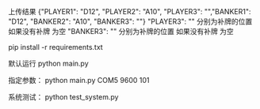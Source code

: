 上传结果
{"PLAYER1": "D12", "PLAYER2": "A10", "PLAYER3": "","BANKER1": "D12", "BANKER2": "A10", "BANKER3": ""}
"PLAYER3": "" 分别为补牌的位置 如果没有补牌 为空
"BANKER3": "" 分别为补牌的位置 如果没有补牌 为空


pip install -r requirements.txt

默认运行
python main.py

指定参数：
python main.py COM5 9600 101

系统测试：
python test_system.py
